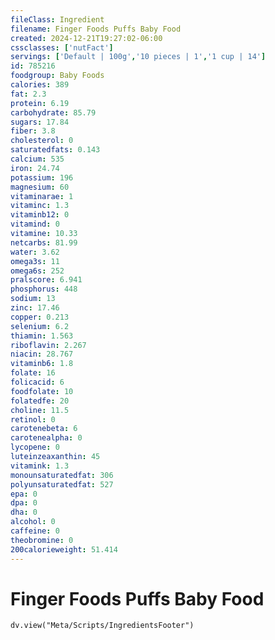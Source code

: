 ```yaml
---
fileClass: Ingredient
filename: Finger Foods Puffs Baby Food
created: 2024-12-21T19:27:02-06:00
cssclasses: ['nutFact']
servings: ['Default | 100g','10 pieces | 1','1 cup | 14']
id: 785216
foodgroup: Baby Foods
calories: 389
fat: 2.3
protein: 6.19
carbohydrate: 85.79
sugars: 17.84
fiber: 3.8
cholesterol: 0
saturatedfats: 0.143
calcium: 535
iron: 24.74
potassium: 196
magnesium: 60
vitaminarae: 1
vitaminc: 1.3
vitaminb12: 0
vitamind: 0
vitamine: 10.33
netcarbs: 81.99
water: 3.62
omega3s: 11
omega6s: 252
pralscore: 6.941
phosphorus: 448
sodium: 13
zinc: 17.46
copper: 0.213
selenium: 6.2
thiamin: 1.563
riboflavin: 2.267
niacin: 28.767
vitaminb6: 1.8
folate: 16
folicacid: 6
foodfolate: 10
folatedfe: 20
choline: 11.5
retinol: 0
carotenebeta: 6
carotenealpha: 0
lycopene: 0
luteinzeaxanthin: 45
vitamink: 1.3
monounsaturatedfat: 306
polyunsaturatedfat: 527
epa: 0
dpa: 0
dha: 0
alcohol: 0
caffeine: 0
theobromine: 0
200calorieweight: 51.414
---
```


# Finger Foods Puffs Baby Food

```dataviewjs
dv.view("Meta/Scripts/IngredientsFooter")
```